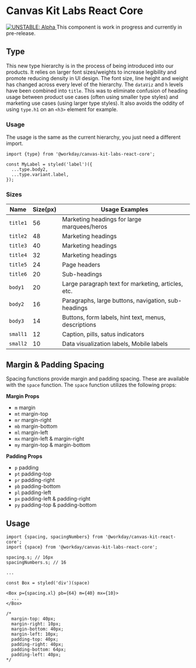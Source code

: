 # Canvas Kit Labs React Core

<a href="https://github.com/Workday/canvas-kit/tree/master/modules/_labs/README.md">
  <img src="https://img.shields.io/badge/UNSTABLE-alpha-orange" alt="UNSTABLE: Alpha" />
</a>  This component is work in progress and currently in pre-release.

## Type

This new type hierarchy is in the process of being introduced into our products. It relies on larger
font sizes/weights to increase legibility and promote reducing density in UI design. The font size,
line height and weight has changed across every level of the hierarchy. The `dataViz` and `h` levels
have been combined into `title`. This was to eliminate confusion of heading usage between product
use cases (often using smaller type styles) and marketing use cases (using larger type styles). It
also avoids the oddity of using `type.h1` on an `<h3>` element for example.

### Usage

The usage is the same as the current hierarchy, you just need a different import.

```tsx
import {type} from '@workday/canvas-kit-labs-react-core';

const MyLabel = styled('label')({
  ...type.body2,
  ...type.variant.label,
});
```

### Sizes

| Name     | Size(px) | Usage Examples                                       |
| -------- | -------- | ---------------------------------------------------- |
| `title1` | 56       | Marketing headings for large marquees/heros          |
| `title2` | 48       | Marketing headings                                   |
| `title3` | 40       | Marketing headings                                   |
| `title4` | 32       | Marketing headings                                   |
| `title5` | 24       | Page headers                                         |
| `title6` | 20       | Sub-headings                                         |
| `body1`  | 20       | Large paragraph text for marketing, articles, etc.   |
| `body2`  | 16       | Paragraphs, large buttons, navigation, sub-headings  |
| `body3`  | 14       | Buttons, form labels, hint text, menus, descriptions |
| `small1` | 12       | Caption, pills, satus indicators                     |
| `small2` | 10       | Data visualization labels, Mobile labels             |

## Margin & Padding Spacing

Spacing functions provide margin and padding spacing. These are available with the `space` function.
The `space` function utilizes the following props:

**Margin Props**

- `m` margin
- `mt` margin-top
- `mr` margin-right
- `mb` margin-bottom
- `ml` margin-left
- `mx` margin-left & margin-right
- `my` margin-top & margin-bottom

**Padding Props**

- `p` padding
- `pt` padding-top
- `pr` padding-right
- `pb` padding-bottom
- `pl` padding-left
- `px` padding-left & padding-right
- `py` padding-top & padding-bottom

## Usage

```tsx
import {spacing, spacingNumbers} from '@workday/canvas-kit-react-core';
import {space} from '@workday/canvas-kit-labs-react-core';

spacing.s; // 16px
spacingNumbers.s; // 16

...

const Box = styled('div')(space)

<Box p={spacing.xl} pb={64} m={40} mx={10}>
  ...
</Box>

/*
  margin-top: 40px;
  margin-right: 10px;
  margin-bottom: 40px;
  margin-left: 10px;
  padding-top: 40px;
  padding-right: 40px;
  padding-bottom: 64px;
  padding-left: 40px;
*/
```
